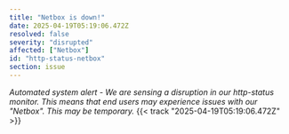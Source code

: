 ```yaml
---
title: "Netbox is down!"
date: 2025-04-19T05:19:06.472Z
resolved: false
severity: "disrupted"
affected: ["Netbox"]
id: "http-status-netbox"
section: issue
---
```


**Automated system alert* - We are sensing a disruption in our http-status monitor. This means that end users may experience issues with our "Netbox". This may be temporary.* {{< track "2025-04-19T05:19:06.472Z" >}}
